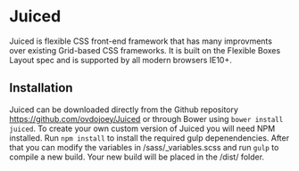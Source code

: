 # Juiced

Juiced is flexible CSS front-end framework that has many improvments over 
existing Grid-based CSS frameworks.  It is built on the Flexible Boxes
 Layout spec and is supported by all modern browsers IE10+.


## Installation

Juiced can be downloaded directly from the Github repository <https://github.com/ovdojoey/Juiced> or through Bower using `bower install juiced`.  To create your own custom version of Juiced you will need NPM installed.  Run `npm install` to install the required gulp depenendencies.  After that you can modify the variables in /sass/_variables.scss and run `gulp` to compile a new build.  Your new build will be placed in the /dist/ folder.



